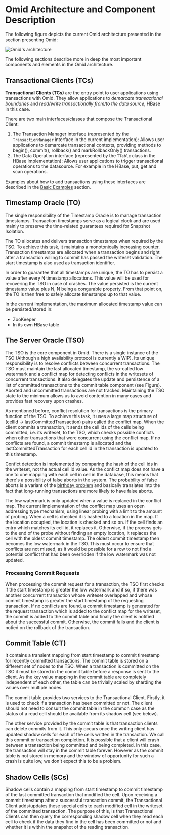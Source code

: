 # Omid Architecture and Component Description

The following figure depicts the current Omid architecture presented in the section presenting Omid:

![Omid's architecture](images/architecture.png)

The following sections describe more in deep the most important components and elements in the Omid architecture.

## Transactional Clients (TCs)
**Transactional Clients (TCs)** are the entry point to user applications using transactions with Omid. They allow 
applications to *demarcate transactional boundaries* and *read/write transactionally from/to the data source*, 
HBase in this case.

There are two main interfaces/classes that compose the Transactional Client:

1. The Transaction Manager interface (represented by the `TransactionManager` interface in the current implementation): 
Allows user applications to demarcate transactional contexts, providing methods to begin(), commit(), rollback() 
and markRollbackOnly() transactions.
2. The Data Operation interface (represented by the `TTable` class in the HBase implementation): Allows user applications 
to trigger transactional operations to the datasource. For example in the HBase, put, get and scan operations.
  
Examples about how to add transactions using these interfaces are described in the [Basic Examples](basic-examples.html) section.

## Timestamp Oracle (TO)
The single responsibility of the Timestamp Oracle is to manage transaction timestamps. Transaction timestamps serve as a 
logical clock and are used mainly to preserve the time-related guarantees required for Snapshot Isolation.

The TO allocates and delivers transaction timestamps when required by the TSO. To achieve this task, it maintains a 
monotonically increasing counter. Transaction timestamps are allocated when a transaction begins and right after a transaction 
willing to commit has passed the writeset validation. The start timestamp is also used as transaction identifier. 

In order to guarantee that all timestamps are unique, the TO has to persist a value after every N timestamp allocations. This 
value will be used for recovering the TSO in case of crashes. The value persisted is the current timestamp value plus N, N being 
a congurable property. From that point on, the TO is then free to safely allocate timestamps up to that value.

In the current implementation, the maximum allocated timestamp value can be persisted/stored in:

* ZooKeeper
* In its own HBase table

## The Server Oracle (TSO)
The TSO is the core component in Omid. There is a single instance of the TSO (Although a high availability protocol is currently 
a WIP). Its unique responsibility is to resolve conflicts between concurrent transactions. The TSO must maintain the last allocated 
timestamp, the so-called low watermark and a conflict map for detecting conflicts in the writesets of concurrent transactions. It 
also delegates the update and persistence of a list of committed transactions to the commit table component (see Figure). Aborted and 
uncommitted transactions are not tracked. Maintaining the TSO state to the minimum allows us to avoid contention in many cases and 
provides fast recovery upon crashes.

As mentioned before, conflict resolution for transactions is the primary function of the TSO. To achieve this task, it uses a large 
map structure of (cellId -> lastCommittedTransaction) pairs called the conflict map. When the client commits a transaction, it sends 
the cell ids of the cells being committed, i.e. its writeset, to the TSO, which checks possible conflicts when other transactions 
that were concurrent using the conflict map. If no conflicts are found, a commit timestamp is allocated and the lastCommittedTransaction 
for each cell id in the transaction is updated to this timestamp.

Confict detection is implemented by comparing the hash of the cell ids in the writeset, not the actual cell id value. As
the conflict map does not have a one to one mapping with each cell in cell in the database, this means that there's a possibility of 
false aborts in the system. The probability of false aborts is a variant of the [birthday problem](http://en.wikipedia.org/wiki/Birthday_problem) 
and basically translates into the fact that long-running transactions are more likely to have false aborts.

The low watermark is only updated when a value is replaced in the conflict map. The current implementation of the conflict map uses an 
open addressing type mechanism, using linear probing with a limit to the amount of probing. When a cell is checked it is hashed to a 
location in the map. If the location occupied, the location is checked and so on. If the cell finds an entry which matches its cell id, 
it replaces it. Otherwise, if the process gets to the end of the probe without finding an empty location, it replaces the cell with 
the oldest commit timestamp. The oldest commit timestamp then becomes the low watermark in the TSO. This must occur to ensure that 
conflicts are not missed, as it would be possible for a row to not find a potential conflict that had been overridden if the low watermark 
was not updated.

### Processing Commit Requests
When processing the commit request for a transaction, the TSO first checks if the start timestamp is greater the low watermark and if so,
if there was another concurrent transaction whose writeset overlapped and whose commit timestamp is greater the start timestamp of 
the requesting transaction. If no conflicts are found, a commit timestamp is generated for the request transaction which is added 
to the conflict map for the writeset, the commit is added to the commit table and finally the client is notified about the successful 
commit. Otherwise, the commit fails and the client is notied on the rollback of the transaction.

## Commit Table (CT)
It contains a transient mapping from start timestamp to commit timestamp for recently committed transactions. The commit table is 
stored on a different set of nodes to the TSO. When a transaction is committed on the TSO it must be stored in the commit table 
before a response is sent to the client. As the key value mapping in the commit table are completely independent of each other, the 
table can be trivially scaled by sharding the values over multiple nodes.

The commit table provides two services to the Transactional Client. Firstly, it is used to check if a transaction has been committed 
or not. The client should not need to consult the commit table in the common case as the status of a read cell should be available 
from its shadow cell (see below).

The other service provided by the commit table is that transaction clients can delete commits from it. This only occurs once the writing 
client has updated shadow cells for each of the cells written in the transaction. We call this commit or transaction completion. It is 
possible that a client will crash between a transaction being committed and being completed. In this case, the transaction will stay in 
the commit table forever. However as the commit table is not stored in memory and the window of opportunity for such a crash is quite 
low, we don't expect this to be a problem.

## Shadow Cells (SCs)
Shadow cells contain a mapping from start timestamp to commit timestamp of the last committed transaction that modified the cell. Upon 
receiving a commit timestamp after a successful transaction commit, the Transactional Client adds/updates these special cells to each 
modified cell in the writeset of the committed transaction. The purpose of this, is that Transactional Clients can then query the 
corresponding shadow cell when they read each cell to check if the data they find in the cell has been committed or not and whether 
it is within the snapshot of the reading transaction.